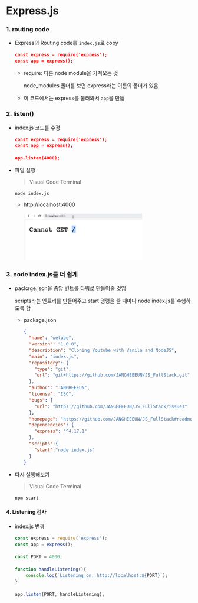 # Express.js

### 1. routing code

- Express의 Routing code를 `index.js`로 copy

  ```json
  const express = require('express');
  const app = express();
  ```

  - require: 다른 node module을 가져오는 것

    node_modules 폴더를 보면 express라는 이름의 폴더가 있음

  - 이 코드에서는 express를 불러와서 `app`을 만듦



### 2. listen()

- index.js 코드를 수정

  ```json
  const express = require('express');
  const app = express();
  
  app.listen(4000);
  ```

- 파일 실행

  > Visual Code Terminal

  ```
  node index.js
  ```

  - http://localhost:4000

    ![image-20200303212732474](images/image-20200303212732474.png) 



### 3. node index.js를 더 쉽게

- package.json을 중앙 컨트롤 타워로 만들어줄 것임

  scripts라는 엔트리를 만들어주고 start 명령을 줄 때마다 node index.js를 수행하도록 함

  - package.json

    ```json
    {
      "name": "wetube",
      "version": "1.0.0",
      "description": "Cloning Youtube with Vanila and NodeJS",
      "main": "index.js",
      "repository": {
        "type": "git",
        "url": "git+https://github.com/JANGHEEEUN/JS_FullStack.git"
      },
      "author": "JANGHEEEUN",
      "license": "ISC",
      "bugs": {
        "url": "https://github.com/JANGHEEEUN/JS_FullStack/issues"
      },
      "homepage": "https://github.com/JANGHEEEUN/JS_FullStack#readme",
      "dependencies": {
        "express": "^4.17.1"
      },
      "scripts":{
        "start":"node index.js"
      }
    }
    
    ```

- 다시 실행해보기

  > Visual Code Terminal

  ```bash
  npm start
  ```

  

#### 4. Listening 검사

- index.js 변경

  ```js
  const express = require('express');
  const app = express();
  
  const PORT = 4000;
  
  function handleListening(){
      console.log(`Listening on: http://localhost:${PORT}`);
  }
  
  app.listen(PORT, handleListening);
  ```

  